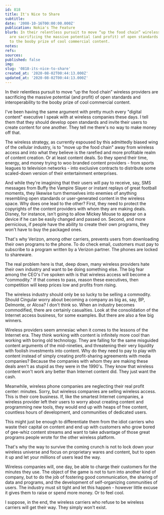 ```yaml
---
id: 818
title: It's Nice to Share
subtitle: 
date: '2008-10-16T00:00:00.000Z'
publication: Nokia's The Feature
blurb: In their relentless pursuit to move “up the food chain” wireless providers
  are sacrificing the massive potential (and profit) of open standards and interoperability
  to the booby prize of cool commercial content.
notes: 
refs: 
sources: 
published: false
img: 
slug: '0818-its-nice-to-share'
created_at: '2020-08-02T00:44:13.000Z'
updated_at: '2020-08-02T00:44:13.000Z'
---
```

In their relentless pursuit to move “up the food chain” wireless providers are sacrificing the massive potential (and profit) of open standards and interoperability to the booby prize of cool commercial content.

  
I've been having the same argument with pretty much every "digital content" executive I speak with at wireless companies these days. I tell them that they should develop open standards and invite their users to create content for one another. They tell me there's no way to make money off that.

The wireless strategy, as currently espoused by this admittedly biased wing of the cellular industry, is to "move up the food chain" away from wireless access and into what they believe is the rarefied and more profitable realm of content creation. Or at least content deals. So they spend their time, energy, and money trying to woo branded content providers - from sports leagues to television networks - into exclusive contracts to distribute some scaled-down version of their entertainment enterprises.

And while they're imagining that their users will pay to receive, say, SMS messages from Buffy the Vampire Slayer or instant replays of great football moments, they likewise turn themselves into enemies of anything resembling open standards or user-generated content in the wireless space. Why does one lead to the other? First, they need to protect the copyrights of the content providers with whom they are making deals. Disney, for instance, isn't going to allow Mickey Mouse to appear on a device if he can be easily changed and passed on. Second, and more pernicious, if people have the ability to create their own programs, they won't have to buy the packaged ones.

That's why Verizon, among other carriers, prevents users from downloading their own programs to the phone. To do check email, customers must pay to subscribe to a program written by a Verizon partner. The phones are locked to shareware.

The real problem here is that, deep down, many wireless providers hate their own industry and want to be doing something else. The big fear among the CEO's I've spoken with is that wireless access will become a "commodity." If that comes to pass, reason these executives, then competition will keep prices low and profits from rising.

The wireless industry should only be so lucky to be selling a commodity. Should Cingular worry about becoming a company as big as, say, BP, Delmonte, or Alcoa? I don't think so. When an industry becomes commodified, there are certainly casualties. Look at the consolidation of the Internet access business, for some examples. But there are also a few big winners.

Wireless providers seem amnesiac when it comes to the lessons of the Internet era. They think working with content is infinitely more cool than working with boring old technology. They are falling for the same misguided content arguments of the mid-nineties, and threatening their very liquidity with foolish investments into content. Why do they need to pay to play with content instead of simply creating profit-sharing agreements with media companies? Because the companies with whom they are making these deals aren't as stupid as they were in the 1990's. They know that wireless content won't work any better than Internet content did. They just want the cash.

Meanwhile, wireless phone companies are neglecting their real profit center: minutes. Sorry, but wireless companies are selling wireless access. This is their core business. If, like the smartest Internet companies, a wireless provider left their users to worry about creating content and programming new tools, they would end up with heaps of free content, countless hours of development, and communities of dedicated users.

This might just be enough to differentiate them from the idiot carriers who waste their capital on content and end up with customers who grow bored of gee-whiz content streams and want to take advantage of those great programs people wrote for the other wireless platform.

That's why the way to survive the coming crunch is not to lock down your wireless universe and focus on proprietary wares and content, but to open it up and let your millions of users lead the way.

Wireless companies will, one day, be able to charge their customers for the minutes they use. The object of the game is not to turn into another kind of company, but to do the job of fostering good communication, the sharing of data and programs, and the development of self-organizing communities of users. The industry must sit tight and let this happen - however little excuse it gives them to raise or spend more money. Or to feel cool.

I suppose, in the end, the wireless carriers who refuse to be wireless carriers will get their way. They simply won't exist.
